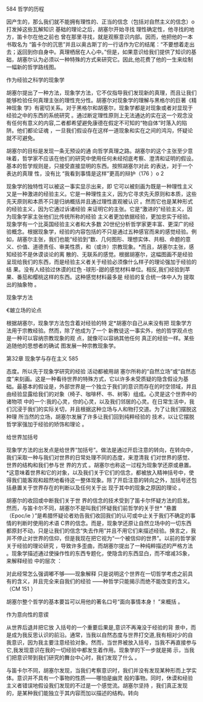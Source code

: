 584 哲学的历程

因产生的，那么我们就不能拥有理性的、正当的信念（包括对自然主义的信念）o打发掉这些瓦解知识 基础的理论之后，胡塞尔开始寻找 理性确定性，他寻找的地方，笛卡尔在他之前也 曾在那里寻找，就是观察意识内部。因而，他把他的一本书取名为 “笛卡尔的沉思”并且以奥古斯丁的一行话作为它的结尾：“不要想着走出去；返回到你自身中。真理栖居在人心中。”但是，如果意识给我们提供了知识的基础，胡塞尔认为必须以一种特殊的方式来研究它。因此,他花费了他的一生来绘制一幅新的哲学路线图。

作为经验之科学的现象学

胡塞尔提出了一种方法，现象学方法，它不仅指导我们发现新的真理，而且让我们能够检验任何真理主张的理性充分性。胡塞尔对现象学的理解与黑格尔的巨著《精神现象 学》有密切关系。对于黑格尔和胡塞尔，现象学都是对现象或者对显现于经验之中的东西的系统研究 。通过断定理性原则上无法通达的实在这一个观念没有任何有意义的内容,二者都希望避免康德在假定不可知的“物自体”时落入的陷阱。他们都论证魂 ，一旦我们假设存在这样一道现象和实在之间的鸿沟，怀疑论就不可避免。

胡塞尔的目标是发现一条无预设的通 向哲学真理之路。胡塞尔的这个主张至少意味着，哲学家不应该在他们的研究中使用任何未经彻底考察、澄清和证明的假设。基本的哲学规则是，只接受直接显明的东西。按照胡塞尔对此 的表达，对于一个表达的真理 性，没有比 “我看到事情是这样”更高的辩护（176 ）o 2

现象学的独特性可以被这一事实显示出来，即 它可以被刻画为既是一种理性主义又是一种激进的经验主义。它是一种理性主义，因为它寻求先夭原则和本质，这些先天原则和本质不只是归纳概括并且通过理性直观被认识 。然而它也是某种形式的经验主义，因为它通过诉诸经验 来证明它的主张。它是“激进的”经验主义，因为现象学家主张他们比传统所称的经验 主义者更加依据经验，更加忠实于经验。现象学有一个比英国经验主义者和大多数 20世纪分析哲学家更丰富、更深广的经验概念。根据现象学，经验的内容包括的不只是通过五种感官而来的感觉经验。例如，胡塞尔主张，我们也能“经验到”数、几何图形、理想实体、共相、命题的意义、价值、道德责任、审美性质，和（或许）宗教现象。*而且，胡塞尔主张，感知经验不是休谟谈论的离 散的、无联系的感觉。根据胡塞尔，这幅图画不是经验呈现给我们的东西，而是经验主义者关于经验必须像什么样子的理论强加于经验的结 果。没有人经验过休谟的红色 -球形-甜的感觉材料单位。相反,我们经验到苹果、番茄和樱桃这样的东西。这种感觉材料最多是 经验的复合统一体中人为 提取出的抽象物 。

现象学方法

€皴立场的论点

根据胡塞尔，现象学方法包含着对经验的特 定*胡塞尔自己从来没有把 现象学方法用于宗教经验。然而，除了他成为了一个 新教徒这一事实外，他的哲学观点也是一种可以容纳宗教现象的观 点，就像可以容纳其他任何 真正的经验一样。某些追随他的思想者的确试 图发展一种宗教现象学。

第32章 现象学与存在主义 585

态度。所以先于现象学研究的经验 活动都被用胡 塞尔所称的“自然立场”或“自然态度”来刻画。这是一种看待世界的特殊方式，它以许多未受质疑的隐含假设为基础。最基本的假设是，外部世界是一个独立于我们的意识而存在的时空领域，并且由经验显露给我们的对象（椅子、咖啡杯、书、树等）组成。心灵是这个世界中的诸物项 中的一个:我的心灵，你的心灵，以及我们邻居的心灵。在日常生活中，我们沉浸于我们的实际关切，并且根据这种立场与人和物打交道。为了让我们摆脱这种理 所当然的立场，胡塞尔发展了许多让我们回到纯粹经验的 技术，以让它摆脱哲学家强加于经验的矫饰和理论 。

给世界加括号

现象学方法的出发点是给世界“加括号”。做法是通过开启注意的转向，在转向中，我们采取一种与我们对世界的日常处理不同的态度，来澄清我 们对世界的感觉、世界的结构和我们参与世 界的方式 。胡塞尔也称这一过程为现象学还原或悬置。*这意味着世界和它的对象，以及我们关于它们的信念，都被放入精神括号中，使得我们能客观和超然地看待这一整体现象。除了开启注意的转向之外，加括号还包括悬置关于世界存在的判断以及任何关于出 现于其中的现象之原因的理论 。

胡塞尔的收回或中断我们关于世 界的信念的技术受到了笛卡尔怀疑方法的启发。然而，与笛卡尔不同，胡塞尔不是叫我们怀疑我们前哲学的关于世* “悬置（Epoc/ie ）”是希腊怀疑论者劝告我们收回我们的认可或中止关于我们不确定的事情的判断时使用的术语 C界的信念。而是，现象学还原让自然立场中的一切东西都原封不动，只是让我们的信念“失去作用”并且不用它们来描述经验。换言之，我并不停止对世界的信仰，但是我现在把它视为“一个被信仰的世界”。以前的哲学家关于经验的理论研究 ，导致许多歪曲，而胡塞尔提出了一种纯粹描述的严格方法 。现象学描述通过使操作性的东西专题化，使隐含的东西显白，而不增减3S象，来解释经验 中的层次 ：

对此经常怎么强调嘟不够——现象解释 只是说明这个世界在一切哲学考虑之前具有的含义，并且完全来自我们的经验 ——种哲学只能揭示而绝不能改变的含义。（CM 151 ）

胡塞尔整个哲学的基本要旨可以用他的著名口号“面向事情本身！ ”来概括 。

作为意向性的意锲

从世界后退并把它放 入括号的一个重要后果是,意识不再淹没于经验的背 景中，而是成为我反思认识的前沿。通常，当我以自然态度与世界打交道,我有相对少的自我意识，因为我主要注意经验对象。然而，当世界被放入括号，当我不再直接参与它,我发现意识在我的一切经验中都发生着作用。现象学的下一步就是揭 示，当我们把意识带到我们研究的舞台中心时，我们发现了什么 。

与笛卡尔不同，胡塞尔发现，当我们考察意识时，我们并没有发现某种形而上学实体。意识并不具有一个事物的性质——哪怕是幽灵 般的事物。同时，休谟和经验主义者错误地假设我们发现的不过是一个感觉流。胡塞尔坚持 ，我们真正发现的，是某种我们能独立于其内容而加以描述的结构。转向

